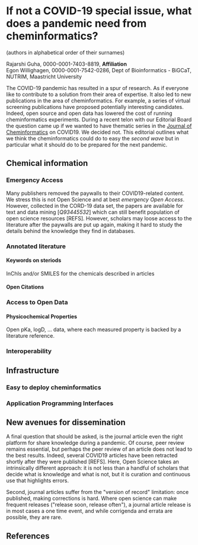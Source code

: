# If not a COVID-19 special issue, what does a pandemic need from cheminformatics?

(authors in alphabetical order of their surnames)

Rajarshi Guha, 0000-0001-7403-8819, **Affiliation** <br />
Egon Willighagen, 0000-0001-7542-0286, Dept of Bioinformatics - BiGCaT, NUTRIM, Maastricht University

The COVID-19 pandemic has resulted in a spur of research. As if everyone like to contribute to a solution
from their area of expertise. It also led to new publications in the area of cheminformatics. For example,
a series of virtual screening publications have proposed potentially interesting candidates. Indeed,
open source and open data has lowered the cost of running cheminformatics experiments. During a recent
telon with our Editorial Board the question came up if we wanted to have thematic series in the 
[Journal of Cheminformatics](https://jcheminf.biomedcentral.com/) on
COVID19. We decided not. This editorial outlines what we think the cheminformatics could do to easy the 
*second wave* but in particular what it should do to be prepared for the next pandemic.

## Chemical information

### Emergency Access

Many publishers removed the paywalls to their COVID19-related content. We stress this is
not Open Science and at best *emergency Open Access*. However, collected in the CORD-19 data set,
the papers are available for text and data mining [<cite>Q93445532</cite>] which can still benefit
population of open science resources [REFS]. However, scholars may loose access to the literature
after the paywalls are put up again, making it hard to study the details behind the knowledge they
find in databases.

### Annotated literature

#### Keywords on steriods

InChIs and/or SMILES for the chemicals described in articles

#### Open Citations

### Access to Open Data

#### Physicochemical Properties

Open pKa, logD, ... data, where each measured property is backed by a literature reference.

### Interoperability


## Infrastructure

### Easy to deploy cheminformatics

### Application Programming Interfaces


## New avenues for dissemination

A final question that should be asked, is the journal article even the right platform for share
knowledge during a pandemic. Of course, peer review remains essential, but perhaps the peer review
of an article does not lead to the best results. Indeed, several COVID19 articles have been
retracted shortly after they were published [REFS]. Here, Open Science takes an intrinsically
different approach: it is not less than a handful of scholars that decide what is knowledge and
what is not, but it is curation and continuous use that highlights errors.

Second, journal articles
suffer from the "version of record" limitation: once published, making corrections is hard. Where
open science can make frequent releases ("release soon, release often"), a journal article release
is in most cases a one time event, and while corrigenda and errata are possible, they are rare.

## References

<references/>
